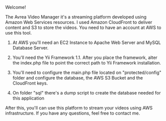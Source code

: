 Welcome!

The Avrea Video Manager it's a streaming platform developed using Amazon Web Services resources. I used Amazon CloudFront to deliver content and S3 to store the videos.
You need to have an account at AWS to use this tool.


1. At AWS you'll need an EC2 Instance to Apache Web Server and MySQL Database Server.

2. You'll need the Yii Framework 1.1. After you place the framework, alter the index.php file to point the correct path to Yii Framework installation.

3. You'll need to configure the main.php file located on "protected/config" folder and configure the database, the AWS S3 Bucket and the CloudFront keys.

4. On folder "sql" there's a dump script to create the database needed for this application

After this, you'll can use this platform to stream your videos using AWS infrastructure.
If you have any questions, feel free to contact me.
